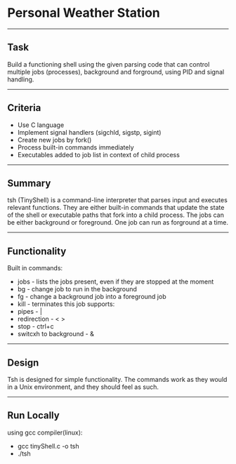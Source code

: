 # Personal Weather Station
***
## Task
Build a functioning shell using the given parsing code that can control multiple jobs (processes), background and forground, using PID and signal handling.
***
## Criteria
* Use C language
* Implement signal handlers (sigchld, sigstp, sigint)
* Create new jobs by fork()
* Process built-in commands immediately
* Executables added to job list in context of child process
***
## Summary
tsh (TinyShell) is a command-line interpreter that parses input and executes relevant functions. They are either built-in commands that update the state of the shell or executable paths that fork into a child process. The jobs can be either background or foreground. One job can run as forground at a time.
***
## Functionality
Built in commands:
* jobs - lists the jobs present, even if they are stopped at the moment
* bg - change job to run in the background
* fg - change a background job into a foreground job
* kill - terminates this job
supports:
* pipes - |
* redirection - < >
* stop - ctrl+c
* switcxh to background - &
***
## Design
Tsh is designed for simple functionality. The commands work as they would in a Unix environment, and they should feel as such.
***
## Run Locally
using gcc compiler(linux):
* gcc tinyShell.c -o tsh
* ./tsh
